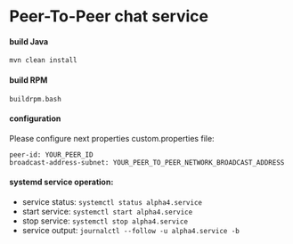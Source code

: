 # Peer-To-Peer chat service

#### build Java
```bsh
mvn clean install
```

#### build RPM
```bsh
buildrpm.bash
```

#### configuration
Please configure next properties custom.properties file:

```bsh
peer-id: YOUR_PEER_ID
broadcast-address-subnet: YOUR_PEER_TO_PEER_NETWORK_BROADCAST_ADDRESS
```

#### systemd service operation:
- service status: `systemctl status alpha4.service`
- start service: `systemctl start alpha4.service`
- stop service: `systemctl stop alpha4.service`
- service output: `journalctl --follow -u alpha4.service -b`
